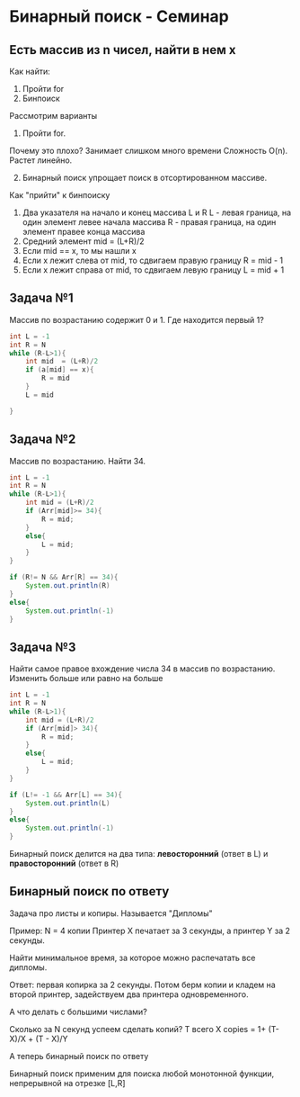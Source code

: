 # Бинарный поиск - Семинар

## Есть массив из n чисел, найти в нем x

Как найти:

1. Пройти for
2. Бинпоиск

Рассмотрим варианты

1. Пройти for.

Почему это плохо? Занимает слишком много времени Сложность O(n). Растет линейно.

2. Бинарный поиск упрощает поиск в отсортированном массиве.

Как "прийти" к бинпоиску

1. Два указателя на начало и конец массива L и R
   L - левая граница, на один элемент левее начала массива
   R - правая граница, на один элемент правее конца массива
2. Средний элемент mid = (L+R)/2
3. Если mid == x, то мы нашли x
4. Если x лежит слева от mid, то сдвигаем правую границу R = mid - 1
5. Если x лежит справа от mid, то сдвигаем левую границу L = mid + 1

## Задача №1

Массив по возрастанию содержит 0 и 1. Где находится первый 1?

```java
int L = -1
int R = N
while (R-L>1){
    int mid  = (L+R)/2
    if (a[mid] == x){
        R = mid
    }
    L = mid

}
```

## Задача №2

Массив по возрастанию. Найти 34.

```java
int L = -1
int R = N
while (R-L>1){
    int mid = (L+R)/2
    if (Arr[mid]>= 34){
        R = mid;
    }
    else{
        L = mid;
    }
}

if (R!= N && Arr[R] == 34){
    System.out.println(R)
}
else{
    System.out.println(-1)
}

```

## Задача №3

Найти самое правое вхождение числа 34 в массив по возрастанию.
Изменить больше или равно на больше

```java
int L = -1
int R = N
while (R-L>1){
    int mid = (L+R)/2
    if (Arr[mid]> 34){
        R = mid;
    }
    else{
        L = mid;
    }
}

if (L!= -1 && Arr[L] == 34){
    System.out.println(L)
}
else{
    System.out.println(-1)
}
```

Бинарный поиск делится на два типа: **левосторонний** (ответ в L) и **правосторонний** (ответ в R)

## Бинарный поиск по ответу

Задача про листы и копиры. Называется "Дипломы"

Пример: N = 4 копии Принтер X печатает за 3 секунды, а принтер Y за 2 секунды.

Найти минимальное время, за которое можно распечатать все дипломы.

Ответ: первая копирка за 2 секунды. Потом берм копии и кладем на второй принтер, задействуем два принтера одновременного.

А что делать с большими числами?

Сколько за N секунд успеем сделать копий?
T всего
X
copies = 1+ (T-X)/X + (T - X)/Y

А теперь бинарный поиск по ответу

Бинарный поиск применим для поиска любой монотонной функции, непрерывной на отрезке [L,R]
